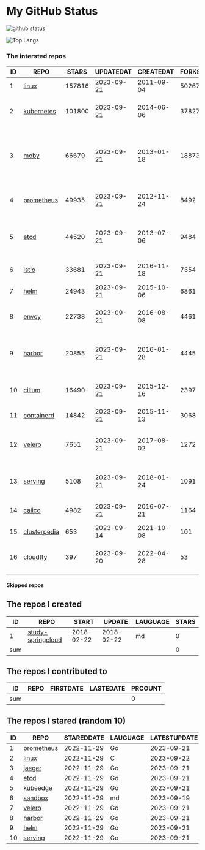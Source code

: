 # My GitHub Status

<img src="https://github-readme-stats-1.yihong0618.vercel.app/api?username=daoqingniu&show_icons=true&&&hide_title=true&count_private=true" alt="github status" />

![Top Langs](https://github-readme-stats-1.yihong0618.vercel.app/api/top-langs/?username=daoqingniu&layout=compact)

<!--START_SECTION:github_repos-->
### The intersted repos
| ID |                              REPO                               | STARS  | UPDATEDAT  | CREATEDAT  | FORKSCOUNT |                                              DESCRIPTIONS                                              |
|----|-----------------------------------------------------------------|--------|------------|------------|------------|--------------------------------------------------------------------------------------------------------|
|  1 | [linux](https://github.com/torvalds/linux)                      | 157816 | 2023-09-21 | 2011-09-04 |      50267 | Linux kernel source tree                                                                               |
|  2 | [kubernetes](https://github.com/kubernetes/kubernetes)          | 101800 | 2023-09-21 | 2014-06-06 |      37827 | Production-Grade Container Scheduling and Management                                                   |
|  3 | [moby](https://github.com/moby/moby)                            |  66679 | 2023-09-21 | 2013-01-18 |      18873 | Moby Project - a collaborative project for the container ecosystem to assemble container-based systems |
|  4 | [prometheus](https://github.com/prometheus/prometheus)          |  49935 | 2023-09-21 | 2012-11-24 |       8492 | The Prometheus monitoring system and time series database.                                             |
|  5 | [etcd](https://github.com/etcd-io/etcd)                         |  44520 | 2023-09-21 | 2013-07-06 |       9484 | Distributed reliable key-value store for the most critical data of a distributed system                |
|  6 | [istio](https://github.com/istio/istio)                         |  33681 | 2023-09-21 | 2016-11-18 |       7354 | Connect, secure, control, and observe services.                                                        |
|  7 | [helm](https://github.com/helm/helm)                            |  24943 | 2023-09-21 | 2015-10-06 |       6861 | The Kubernetes Package Manager                                                                         |
|  8 | [envoy](https://github.com/envoyproxy/envoy)                    |  22738 | 2023-09-21 | 2016-08-08 |       4461 | Cloud-native high-performance edge/middle/service proxy                                                |
|  9 | [harbor](https://github.com/goharbor/harbor)                    |  20855 | 2023-09-21 | 2016-01-28 |       4445 | An open source trusted cloud native registry project that stores, signs, and scans content.            |
| 10 | [cilium](https://github.com/cilium/cilium)                      |  16490 | 2023-09-21 | 2015-12-16 |       2397 | eBPF-based Networking, Security, and Observability                                                     |
| 11 | [containerd](https://github.com/containerd/containerd)          |  14842 | 2023-09-21 | 2015-11-13 |       3068 | An open and reliable container runtime                                                                 |
| 12 | [velero](https://github.com/vmware-tanzu/velero)                |   7651 | 2023-09-21 | 2017-08-02 |       1272 | Backup and migrate Kubernetes applications and their persistent volumes                                |
| 13 | [serving](https://github.com/knative/serving)                   |   5108 | 2023-09-21 | 2018-01-24 |       1091 | Kubernetes-based, scale-to-zero, request-driven compute                                                |
| 14 | [calico](https://github.com/projectcalico/calico)               |   4982 | 2023-09-21 | 2016-07-21 |       1164 | Cloud native networking and network security                                                           |
| 15 | [clusterpedia](https://github.com/clusterpedia-io/clusterpedia) |    653 | 2023-09-14 | 2021-10-08 |        101 | The Encyclopedia of Kubernetes clusters                                                                |
| 16 | [cloudtty](https://github.com/cloudtty/cloudtty)                |    397 | 2023-09-20 | 2022-04-28 |         53 | A Friendly Kubernetes CloudShell (Web Terminal) !                                                      |



#### Skipped repos
<!--END_SECTION:github_repos-->

<!--START_SECTION:my_github-->
## The repos I created
| ID  |                                 REPO                                 |   START    |   UPDATE   | LAUGUAGE | STARS |
|-----|----------------------------------------------------------------------|------------|------------|----------|-------|
|   1 | [study-springcloud](https://github.com/daoqingniu/study-springcloud) | 2018-02-22 | 2018-02-22 | md       |     0 |
| sum |                                                                      |            |            |          |     0 |

## The repos I contributed to
| ID  | REPO | FIRSTDATE | LASTEDATE | PRCOUNT |
|-----|------|-----------|-----------|---------|
| sum |      |           |           |       0 |

## The repos I stared (random 10)
| ID |                          REPO                          | STAREDDATE | LAUGUAGE | LATESTUPDATE |
|----|--------------------------------------------------------|------------|----------|--------------|
|  1 | [prometheus](https://github.com/prometheus/prometheus) | 2022-11-29 | Go       | 2023-09-21   |
|  2 | [linux](https://github.com/torvalds/linux)             | 2022-11-29 | C        | 2023-09-22   |
|  3 | [jaeger](https://github.com/jaegertracing/jaeger)      | 2022-11-29 | Go       | 2023-09-21   |
|  4 | [etcd](https://github.com/etcd-io/etcd)                | 2022-11-29 | Go       | 2023-09-21   |
|  5 | [kubeedge](https://github.com/kubeedge/kubeedge)       | 2022-11-29 | Go       | 2023-09-21   |
|  6 | [sandbox](https://github.com/cncf/sandbox)             | 2022-11-29 | md       | 2023-09-19   |
|  7 | [velero](https://github.com/vmware-tanzu/velero)       | 2022-11-29 | Go       | 2023-09-21   |
|  8 | [harbor](https://github.com/goharbor/harbor)           | 2022-11-29 | Go       | 2023-09-21   |
|  9 | [helm](https://github.com/helm/helm)                   | 2022-11-29 | Go       | 2023-09-21   |
| 10 | [serving](https://github.com/knative/serving)          | 2022-11-29 | Go       | 2023-09-21   |

<!--END_SECTION:my_github-->
